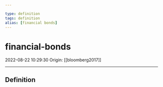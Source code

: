 ```yaml
---

type: definition
tags: definition
alias: [financial bonds]
---
```


# financial-bonds

2022-08-22 10:29:30
Origin: [[bloomberg2017]]

---

## Definition
